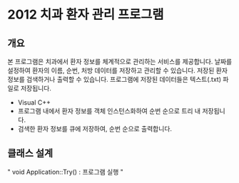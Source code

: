 # 2012 치과 환자 관리 프로그램

개요
-------------
본 프로그램은 치과에서 환자 정보를 체계적으로 관리하는 서비스를 제공합니다.
날짜를 설정하여 환자의 이름, 순번, 처방 데이터를 저장하고 관리할 수 있습니다.
저장된 환자정보를 검색하거나 출력할 수 있습니다.
프로그램에 저장된 데이터들은 텍스트(.txt) 파일로 저장됩니다.
+ Visual C++
+ 프로그램 내에서 환자 정보를 객체 인스턴스화하여 순번 순으로 트리 내 저장됩니다.
+ 검색한 환자 정보를 큐에 저장하여, 순번 순으로 출력합니다. 

클래스 설계
-------------
"
void Application::Try() : 프로그램 실행
"
